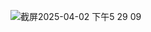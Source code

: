 ![截屏2025-04-02 下午5 29 09](https://github.com/user-attachments/assets/7f6ceb5b-969b-4a3e-8cc3-257752a7844e)
